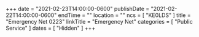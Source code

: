 +++
date = "2021-02-23T14:00:00-0600"
publishDate = "2021-02-22T14:00:00-0600"
endTime = ""
location = ""
ncs = [ "KE0LDS" ]
title = "Emergency Net 0223"
linkTitle = "Emergency Net"
categories = [ "Public Service" ]
dates = [ "Hidden" ]
+++
